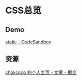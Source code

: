 # CSS总览

## Demo

[static - CodeSandbox](https://codesandbox.io/s/github/lins403/html-css-demos)

## 资源

[chokcoco 的个人主页 - 文章 - 掘金](https://juejin.cn/user/2330620350437678/posts)
